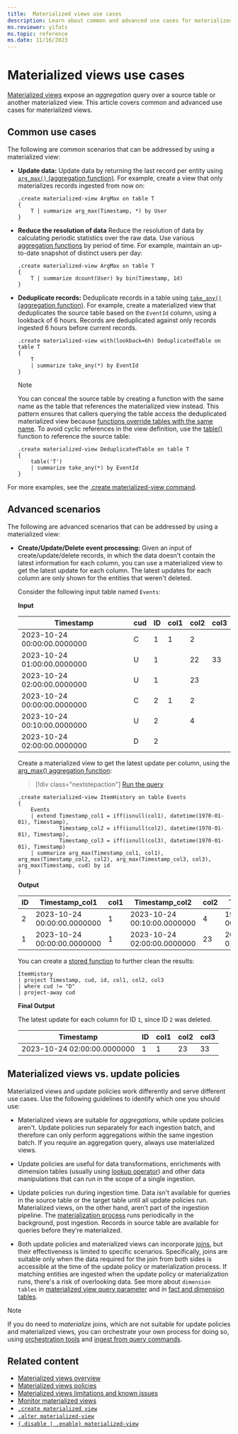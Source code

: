 ```yaml
---
title:  Materialized views use cases
description: Learn about common and advanced use cases for materialized views.
ms.reviewer: yifats
ms.topic: reference
ms.date: 11/16/2023
---
```


# Materialized views use cases

[Materialized views](materialized-view-overview.md) expose an *aggregation* query over a source table or another materialized view. This article covers common and advanced use cases for materialized views.

## Common use cases

The following are common scenarios that can be addressed by using a materialized view:

* **Update data:** Update data by returning the last record per entity using [`arg_max()` (aggregation function)](../../query/arg-max-aggfunction.md). For example, create a view that only materializes records ingested from now on:

    ```kusto
    .create materialized-view ArgMax on table T
    {
        T | summarize arg_max(Timestamp, *) by User
    }
    ```

* **Reduce the resolution of data** Reduce the resolution of data by calculating periodic statistics over the raw data. Use various [aggregation functions](materialized-view-create.md#supported-aggregation-functions) by period of time. For example, maintain an up-to-date snapshot of distinct users per day:

    ```kusto
    .create materialized-view ArgMax on table T
    {
        T | summarize dcount(User) by bin(Timestamp, 1d)
    }
    ```

* **Deduplicate records:** Deduplicate records in a table using [`take_any()` (aggregation function)](../../query/take-any-aggfunction.md). For example, create a materialized view that deduplicates the source table based on the `EventId` column, using a lookback of 6 hours. Records are deduplicated against only records ingested 6 hours before current records.

    ```kusto
    .create materialized-view with(lookback=6h) DeduplicatedTable on table T
    {
        T
        | summarize take_any(*) by EventId
    }
    ```

    > [!NOTE]
    > You can conceal the source table by creating a function with the same name as the table that references the materialized view instead. This pattern ensures that callers querying the table access the deduplicated materialized view because [functions override tables with the same name](../../query/schema-entities/tables.md). To avoid cyclic references in the view definition, use the [table()](../../query/tablefunction.md) function to reference the source table: 
    >
    >    ```kusto
    >    .create materialized-view DeduplicatedTable on table T
    >    {
    >        table('T')
    >        | summarize take_any(*) by EventId
    >    } 
    >    ```

For more examples, see the [.create materialized-view command](materialized-view-create.md#examples).

## Advanced scenarios

The following are advanced scenarios that can be addressed by using a materialized view:

* **Create/Update/Delete event processing:** Given an input of create/update/delete records, in which the data doesn't contain the latest information for each column, you can use a materialized view to get the latest update for each column. The latest updates for each column are only shown for the entities that weren't deleted. 

    Consider the following input table named `Events`:

    **Input**

    | Timestamp | cud | ID | col1 | col2 | col3 |
    |--|--|--|--|--|--|
    | 2023-10-24 00:00:00.0000000 | C | 1 | 1 | 2 |  |
    | 2023-10-24 01:00:00.0000000 | U | 1 |  | 22 | 33 |
    | 2023-10-24 02:00:00.0000000 | U | 1 |  | 23 |  |
    | 2023-10-24 00:00:00.0000000 | C | 2 | 1 | 2 |  |
    | 2023-10-24 00:10:00.0000000 | U | 2 |  | 4 |  |
    | 2023-10-24 02:00:00.0000000 | D | 2 |  |  |  |
    
    Create a materialized view to get the latest update per column, using the [arg_max() aggregation function](../../query/arg-max-aggfunction.md):

    > [!div class="nextstepaction"]
    > <a href="https://dataexplorer.azure.com/clusters/help/databases/Samples?query=H4sIAAAAAAAAA6WTUWvDIBDH3/Mpjj4ZMKBnYUzY0/YR2qcxiq22CJqOxEA39uGnSZs2pCkZMwZOz9//7vDUKsRv6wyQlfWmDsp/Sq2CCXFFYddoWYfKlgcKVkt3TMbu6PjVxKspWjPP3jOI46JCkKEoOCtwCYxJxnIKi9cFBU4h/UghYaRsnMvpNMrP6LpDbxjAqCHEAxYfsGJm/NvUkf4lcyZ5H33IwHKmxKWAt7HEhJ19ZD9gTsGUGvqr3aS7gxew+z2xdTpI0k4k+6j8+YkVjMcZd3vwnFs7Bmo4UsN/qImRmpihFgutG+9VZb8NqOqw8epEhjV3XRupu27sOnnKLbruvudun0gO26/4PH4BCngxSkwDAAA=" target="_blank">Run the query</a>

    ```kusto
    .create materialized-view ItemHistory on table Events
    {
        Events
        | extend Timestamp_col1 = iff(isnull(col1), datetime(1970-01-01), Timestamp),
                 Timestamp_col2 = iff(isnull(col2), datetime(1970-01-01), Timestamp),
                 Timestamp_col3 = iff(isnull(col3), datetime(1970-01-01), Timestamp)
        | summarize arg_max(Timestamp_col1, col1), arg_max(Timestamp_col2, col2), arg_max(Timestamp_col3, col3), arg_max(Timestamp, cud) by id
    }
    ```

    **Output**

    | ID | Timestamp_col1 | col1 | Timestamp_col2 | col2 | Timestamp_col3 | col3 | Timestamp | cud |
    |--|--|--|--|--|--|--|--|--|
    | 2 | 2023-10-24 00:00:00.0000000 | 1 | 2023-10-24 00:10:00.0000000 | 4 | 1970-01-01 00:00:00.0000000 |  | 2023-10-24 02:00:00.0000000 | D |
    | 1 | 2023-10-24 00:00:00.0000000 | 1 | 2023-10-24 02:00:00.0000000 | 23 | 2023-10-24 01:00:00.0000000 | 33 | 2023-10-24 02:00:00.0000000 | U |

    You can create a [stored function](../../query/schema-entities/stored-functions.md) to further clean the results:

    ```kusto
    ItemHistory
    | project Timestamp, cud, id, col1, col2, col3
    | where cud != "D"
    | project-away cud
    ```

    **Final Output**

    The latest update for each column for ID `1`, since ID `2` was deleted.

    | Timestamp | ID | col1 | col2 | col3 |
    |--|--|--|--|--|
    | 2023-10-24 02:00:00.0000000 | 1 | 1 | 23 | 33 |


## Materialized views vs. update policies

Materialized views and update policies work differently and serve different use cases. Use the following guidelines to identify which one you should use:

* Materialized views are suitable for *aggregations*, while update policies aren't. Update policies run separately for each ingestion batch, and therefore can only perform aggregations within the same ingestion batch. If you require an aggregation query, always use materialized views.

* Update policies are useful for data transformations, enrichments with dimension tables (usually using [lookup operator](../../query/lookupoperator.md)) and other data manipulations that can run in the scope of a single ingestion.

* Update policies run during ingestion time. Data isn't available for queries in the source table or the target table until all update policies run. Materialized views, on the other hand, aren't part of the ingestion pipeline. The [materialization process](#how-materialized-views-work) runs periodically in the background, post ingestion. Records in source table are available for queries before they're materialized.

* Both update policies and materialized views can incorporate [joins](../../query/joinoperator.md), but their effectiveness is limited to specific scenarios. Specifically, joins are suitable only when the data required for the join from both sides is accessible at the time of the update policy or materialization process. If matching entities are ingested when the update policy or materialization runs, there's a risk of overlooking data. See more about `dimension tables` in  [materialized view query parameter](materialized-view-create.md#query-parameter) and in [fact and dimension tables](../../concepts/fact-and-dimension-tables.md).
  
> [!NOTE]
> If you do need to *materialize* joins, which are not suitable for update policies and materialized views, you can orchestrate your own process for doing so, using [orchestration tools](../../../tools-integrations-overview.md#orchestration) and [ingest from query commands](../data-ingestion/ingest-from-query.md).


## Related content

* [Materialized views overview](materialized-view-overview.md)
* [Materialized views policies](materialized-view-policies.md)
* [Materialized views limitations and known issues](materialized-views-limitations.md)
* [Monitor materialized views](materialized-views-monitoring.md)
* [`.create materialized view`](materialized-view-create.md)
* [`.alter materialized-view`](materialized-view-alter.md)
* [`{.disable | .enable} materialized-view`](materialized-view-enable-disable.md)
